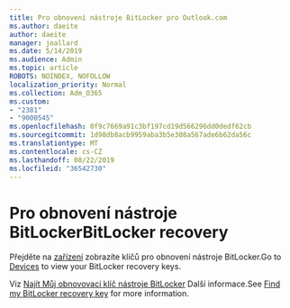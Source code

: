 ```yaml
---
title: Pro obnovení nástroje BitLocker pro Outlook.com
ms.author: daeite
author: daeite
manager: joallard
ms.date: 5/14/2019
ms.audience: Admin
ms.topic: article
ROBOTS: NOINDEX, NOFOLLOW
localization_priority: Normal
ms.collection: Adm_O365
ms.custom:
- "2381"
- "9000545"
ms.openlocfilehash: 0f9c7669a91c3bf197cd19d566296dd0dedf62cb
ms.sourcegitcommit: 1d98db8acb9959aba3b5e308a567ade6b62da56c
ms.translationtype: MT
ms.contentlocale: cs-CZ
ms.lasthandoff: 08/22/2019
ms.locfileid: "36542730"
---
```

# <a name="bitlocker-recovery"></a><span data-ttu-id="06fd4-102">Pro obnovení nástroje BitLocker</span><span class="sxs-lookup"><span data-stu-id="06fd4-102">BitLocker recovery</span></span>

<span data-ttu-id="06fd4-103">Přejděte na [zařízení](https://account.microsoft.com/devices/recoverykey) zobrazíte klíčů pro obnovení nástroje BitLocker.</span><span class="sxs-lookup"><span data-stu-id="06fd4-103">Go to [Devices](https://account.microsoft.com/devices/recoverykey) to view your BitLocker recovery keys.</span></span>

<span data-ttu-id="06fd4-104">Viz [Najít Můj obnovovací klíč nástroje BitLocker](https://support.microsoft.com/help/4026181) Další informace.</span><span class="sxs-lookup"><span data-stu-id="06fd4-104">See [Find my BitLocker recovery key](https://support.microsoft.com/help/4026181) for more information.</span></span>